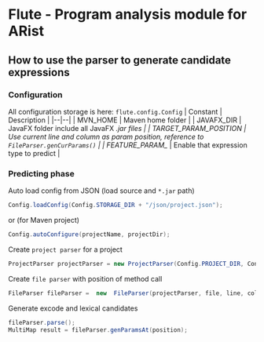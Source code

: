 # Flute - Program analysis module for ARist
## How to use the parser to generate candidate expressions
### Configuration
All configuration storage is here: `flute.config.Config`
| Constant | Description  |
|--|--|
| MVN_HOME | Maven home folder |
| JAVAFX_DIR | JavaFX folder include all JavaFX *.jar files |
| TARGET_PARAM_POSITION | Use current line and column as param position, reference to `FileParser.genCurParams()` |
| FEATURE_PARAM_* | Enable that expression type to predict |

### Predicting phase

Auto load config from JSON (load source and `*.jar` path)
```java
Config.loadConfig(Config.STORAGE_DIR + "/json/project.json");
```
or (for Maven project)
```java
Config.autoConfigure(projectName, projectDir);
```

Create `project parser` for a project
```java
ProjectParser projectParser = new ProjectParser(Config.PROJECT_DIR, Config.SOURCE_PATH, Config.ENCODE_SOURCE, Config.CLASS_PATH, Config.JDT_LEVEL, Config.JAVA_VERSION);
```

Create `file parser` with position of method call
```java
FileParser fileParser =  new  FileParser(projectParser, file, line, column);
```

Generate excode and lexical candidates
```java
fileParser.parse(); 
MultiMap result = fileParser.genParamsAt(position);
```
